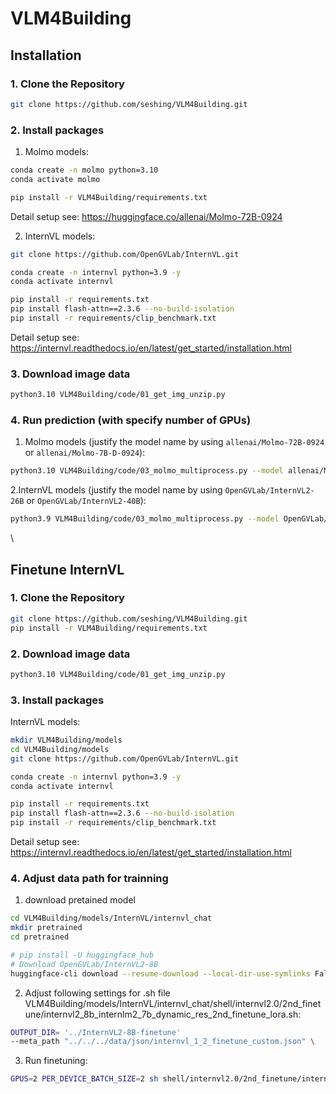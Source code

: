 # VLM4Building

## Installation

### 1. Clone the Repository

```sh
git clone https://github.com/seshing/VLM4Building.git
```

### 2. Install packages
1. Molmo models:
```sh
conda create -n molmo python=3.10
conda activate molmo
```
```sh
pip install -r VLM4Building/requirements.txt
```
Detail setup see: https://huggingface.co/allenai/Molmo-72B-0924

2. InternVL models:
```sh
git clone https://github.com/OpenGVLab/InternVL.git
```
```sh
conda create -n internvl python=3.9 -y
conda activate internvl
```
```sh
pip install -r requirements.txt
pip install flash-attn==2.3.6 --no-build-isolation
pip install -r requirements/clip_benchmark.txt
```
Detail setup see: https://internvl.readthedocs.io/en/latest/get_started/installation.html

### 3. Download image data
```sh
python3.10 VLM4Building/code/01_get_img_unzip.py
```

### 4. Run prediction (with specify number of GPUs)
1. Molmo models (justify the model name by using ```allenai/Molmo-72B-0924``` or ```allenai/Molmo-7B-D-0924```):
```sh
python3.10 VLM4Building/code/03_molmo_multiprocess.py --model allenai/Molmo-72B-0924 --num_gpus 4
```


2.InternVL models (justify the model name by using ```OpenGVLab/InternVL2-26B``` or ```OpenGVLab/InternVL2-40B```):
```sh
python3.9 VLM4Building/code/03_molmo_multiprocess.py --model OpenGVLab/InternVL2-26B --num_gpus 4
```

\
## Finetune InternVL

### 1. Clone the Repository

```sh
git clone https://github.com/seshing/VLM4Building.git
pip install -r VLM4Building/requirements.txt
```

### 2. Download image data
```sh
python3.10 VLM4Building/code/01_get_img_unzip.py
```

### 3. Install packages
InternVL models:
```sh
mkdir VLM4Building/models
cd VLM4Building/models
git clone https://github.com/OpenGVLab/InternVL.git
```

```sh
conda create -n internvl python=3.9 -y
conda activate internvl
```

```sh
pip install -r requirements.txt
pip install flash-attn==2.3.6 --no-build-isolation
pip install -r requirements/clip_benchmark.txt
```

Detail setup see: https://internvl.readthedocs.io/en/latest/get_started/installation.html

### 4. Adjust data path for trainning
1. download pretained model
```sh
cd VLM4Building/models/InternVL/internvl_chat
mkdir pretrained
cd pretrained

# pip install -U huggingface_hub
# Download OpenGVLab/InternVL2-8B
huggingface-cli download --resume-download --local-dir-use-symlinks False OpenGVLab/InternVL2-8B --local-dir InternVL2-8B
```

2. Adjust following settings for .sh file VLM4Building/models/InternVL/internvl_chat/shell/internvl2.0/2nd_finetune/internvl2_8b_internlm2_7b_dynamic_res_2nd_finetune_lora.sh:
```sh
OUTPUT_DIR= '../InternVL2-8B-finetune'
--meta_path "../../../data/json/internvl_1_2_finetune_custom.json" \
```

3. Run finetuning: 
```sh
GPUS=2 PER_DEVICE_BATCH_SIZE=2 sh shell/internvl2.0/2nd_finetune/internvl2_8b_internlm2_7b_dynamic_res_2nd_finetune_lora.sh
```

